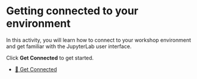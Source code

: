 # Getting connected to your environment

In this activity, you will learn how to connect to your workshop environment and get familiar with the JupyterLab user interface.

Click **Get Connected** to get started.

  * [🌌 Get Connected](0-getting-connected/1-get-connected.md)